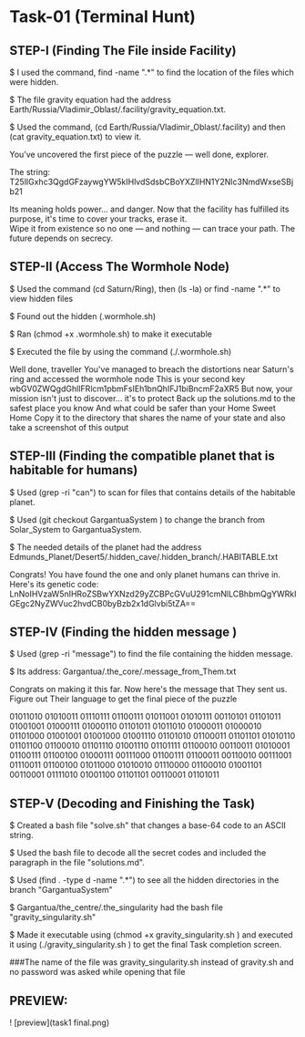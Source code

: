 # Task-01 (Terminal Hunt)
## STEP-I (Finding The File inside Facility)
$ I used the command, find -name ".*"  to find the location of the files which were hidden.

$ The file gravity equation had the address Earth/Russia/Vladimir_Oblast/.facility/gravity_equation.txt.

$ Used the command, (cd Earth/Russia/Vladimir_Oblast/.facility) and then (cat gravity_equation.txt) to view it.

You’ve uncovered the first piece of the puzzle — well done, explorer.

The string: T25lIGxhc3QgdGFzaywgYW5kIHlvdSdsbCBoYXZlIHN1Y2Nlc3NmdWxseSBjb21

Its meaning holds power... and danger.
Now that the facility has fulfilled its purpose, it's time to cover your tracks, erase it.  
Wipe it from existence so no one — and nothing — can trace your path.
The future depends on secrecy.

## STEP-II (Access The Wormhole Node)
$ Used the command (cd Saturn/Ring), then (ls -la) or find -name ".*" to view hidden files

$ Found out the hidden (.wormhole.sh)

$ Ran (chmod +x .wormhole.sh) to make it executable

$ Executed the file by using the command (./.wormhole.sh)

Well done, traveller
You've managed to breach the distortions near Saturn's ring and accessed the wormhole node
This is your second key wbGV0ZWQgdGhlIFRlcm1pbmFsIEh1bnQhIFJ1biBncmF2aXR5
But now, your mission isn't just to discover... it's to protect
Back up the solutions.md to the safest place you know
And what could be safer than your Home Sweet Home
Copy it to the directory that shares the name of your state and also take a screenshot of this output

## STEP-III (Finding the compatible planet that is habitable for humans)
$ Used (grep -ri "can") to scan for files that contains details of the habitable planet.

$ Used (git checkout GargantuaSystem ) to change the branch from Solar_System to GargantuaSystem.

$ The needed details of the planet had the address Edmunds_Planet/Desert5/.hidden_cave/.hidden_branch/.HABITABLE.txt 

Congrats! You have found the one and only planet humans can thrive in. Here's its genetic code:
LnNoIHVzaW5nIHRoZSBwYXNzd29yZCBPcGVuU291cmNlLCBhbmQgYWRkIGEgc2NyZWVuc2hvdCB0byBzb2x1dGlvbi5tZA==

## STEP-IV (Finding the hidden message )
$ Used (grep -ri "message") to find the file containing the hidden message.

$ Its address: Gargantua/.the_core/.message_from_Them.txt

Congrats on making it this far. Now here's the message that They sent us. Figure out Their language to get the final piece of
the puzzle

01011010 01010011 01110111 01100111 01011001 01010111 00110101 01101011 01001001 01000111 01000110 01101011 01011010 01000011 01000010 01101000 01001001 01001000 01001110 01101010 01100011 01101101 01010110 01101100 01100010 01101110 01001110 01101111 01100010 00110011 01010001 01100111 01100100 01000111 00111000 01100111 01100011 00110010 00111001 01110011 01100100 01011000 01010010 01110000 01100010 01001101 00110001 01111010 01001100 01101101 00110001 01101011

## STEP-V (Decoding and Finishing the Task)
$ Created a bash file "solve.sh" that changes a base-64 code to an ASCII string.

$ Used the bash file to decode all the secret codes and included the paragraph in the file "solutions.md".

$ Used (find . -type d -name ".*") to see all the hidden directories in the branch "GargantuaSystem"

$ Gargantua/the_centre/.the_singularity had the bash file "gravity_singularity.sh"

$ Made it executable using (chmod +x gravity_singularity.sh ) and executed it using (./gravity_singularity.sh ) to get the
final Task completion screen.

###The name of the file was gravity_singularity.sh instead of gravity.sh and no password was asked while opening that file

## PREVIEW:

! [preview](task1 final.png)
